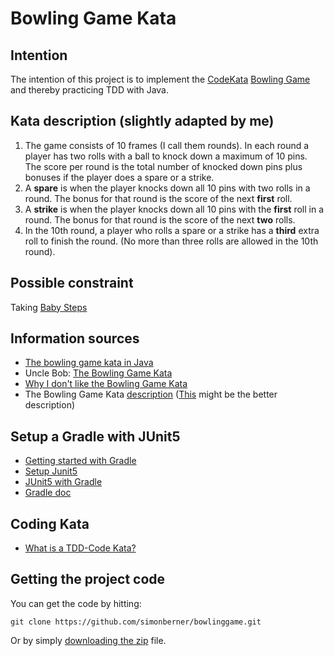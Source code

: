 # Bowling Game Kata

## Intention
The intention of this project is to implement the [CodeKata](http://codekata.com/) [Bowling Game](http://codingdojo.org/kata/Bowling/) and thereby practicing TDD with Java.

## Kata description (slightly adapted by me)
1. The game consists of 10 frames (I call them rounds). In each round a player has two rolls with a ball to knock down a maximum of 10 pins. The score per round is the total number of knocked down pins plus bonuses if the player does a spare or a strike.  
2. A **spare** is when the player knocks down all 10 pins with two rolls in a round. The bonus for that round is the score of the next **first** roll.  
3. A **strike** is when the player knocks down all 10 pins with the **first** roll in a round. The bonus for that round is the score of the next **two** rolls.  
4. In the 10th round, a player who rolls a spare or a strike has a **third** extra roll to finish the round. (No more than three rolls are allowed in the 10th round).

## Possible constraint
Taking [Baby Steps](http://kata-log.rocks/baby-steps)

## Information sources
* [The bowling game kata in Java](https://speakerdeck.com/artenes/the-bowling-game-kata-in-java)
* Uncle Bob: [The Bowling Game Kata](http://butunclebob.com/ArticleS.UncleBob.TheBowlingGameKata)
* [Why I don't like the Bowling Game Kata](https://www.giorgiosironi.com/2009/11/why-i-dont-like-bowling-game-kata.html)
* The Bowling Game Kata [description](http://kata-log.rocks/bowling-game-kata) ([This](https://ccd-school.de/en/coding-dojo/classes-katas/bowling/) might be the better description)

## Setup a Gradle with JUnit5
* [Getting started with Gradle](https://www.jetbrains.com/help/idea/getting-started-with-gradle.html)
* [Setup Junit5](https://github.com/swkBerlin/kata-bootstraps/tree/master/java/junit5)
* [JUnit5 with Gradle](https://junit.org/junit5/docs/current/user-guide/#running-tests-build-gradle)
* [Gradle doc](https://docs.gradle.org/current/userguide/java_testing.html#compiling_and_executing_junit_jupiter_tests)

## Coding Kata
* [What is a TDD-Code Kata?](https://qualitycoding.org/tdd-kata/)

## Getting the project code
You can get the code by hitting:

    git clone https://github.com/simonberner/bowlinggame.git

Or by simply [downloading the zip](https://github.com/simonberner/bowlinggame/archive/master.zip) file.